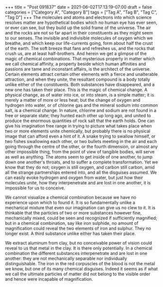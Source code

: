 +++
title = "Post 091837"
date = 2021-06-02T17:13:19-07:00
draft = false
categories = ["Category A", "Category B"]
tags = ["Tag A", "Tag B", "Tag C", "Tag D"]
+++
The molecules and atoms and electrons into which science resolves matter are hypothetical bodies which no human eye has ever seen, or ever can see, but they build up the solid frame of the universe. The air and the rocks are not so far apart in their constituents as they might seem to our senses. The invisible and indivisible molecules of oxygen which we breathe, and which keep our life-currents going, form about half the crust of the earth. The soft breeze that fans and refreshes us, and the rocks that crush us, are at least half-brothers. And herein we get a glimpse of the magic of chemical combinations. That mysterious property in matter which we call chemical affinity, a property beside which human affinities and passions are tame and inconstant affairs, is the architect of the universe. Certain elements attract certain other elements with a fierce and unalterable attraction, and when they unite, the resultant compound is a body totally unlike either of the constituents. Both substances have disappeared, and a new one has taken their place. This is the magic of chemical change. A physical change, as of water into ice, or into steam, is a simple matter; it is merely a matter of more or less heat; but the change of oxygen and hydrogen into water, or of chlorine gas and the mineral sodium into common salt, is a chemical change. In nature, chlorine and sodium are not found in a free or separate state; they hunted each other up long ago, and united to produce the enormous quantities of rock salt that the earth holds. One can give his imagination free range in trying to picture what takes place when two or more elements unite chemically, but probably there is no physical image that can afford even a hint of it. A snake trying to swallow himself, or two fishes swallowing each other, or two bullets meeting in the air and each going through the centre of the other, or the fourth dimension, or almost any other impossible thing, from the point of view of tangible bodies, will serve as well as anything. The atoms seem to get inside of one another, to jump down one another's throats, and to suffer a complete transformation. Yet we know that they do not; oxygen is still oxygen, and carbon still carbon, amid all the strange partnerships entered into, and all the disguises assumed. We can easily evoke hydrogen and oxygen from water, but just how their molecules unite, how they interpenetrate and are lost in one another, it is impossible for us to conceive.

We cannot visualize a chemical combination because we have no experience upon which to found it. It is so fundamentally unlike a mechanical mixture that even our imagination can give us no clew to it. It is thinkable that the particles of two or more substances however fine, mechanically mixed, could be seen and recognized if sufficiently magnified; but in a chemical combination, say like iron sulphide, no amount of magnification could reveal the two elements of iron and sulphur. They no longer exist. A third substance unlike either has taken their place.

We extract aluminum from clay, but no conceivable power of vision could reveal to us that metal in the clay. It is there only potentially. In a chemical combination the different substances interpenetrate and are lost in one another: they are not mechanically separable nor individually distinguishable. The iron in the red corpuscles of the blood is not the metal we know, but one of its many chemical disguises. Indeed it seems as if what we call the ultimate particles of matter did not belong to the visible order and hence were incapable of magnification.
